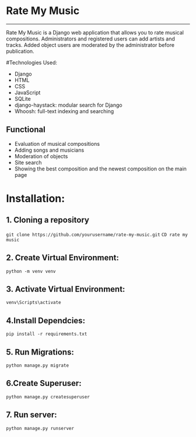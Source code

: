 # Rate My Music
---
Rate My Music is a Django web application that allows you to rate musical compositions. Administrators and registered users can add artists and tracks. Added object users are moderated by the administrator before publication.

#Technologies Used:
- Django
- HTML
- CSS
- JavaScript
- SQLite
- django-haystack: modular search for Django
- Whoosh: full-text indexing and searching

Functional
---
- Evaluation of musical compositions
- Adding songs and musicians
- Moderation of objects
- Site search 
- Showing the best composition and the newest composition on the main page

# Installation:
## 1. Cloning a repository

`git clone https://github.com/yourusername/rate-my-music.git`
`CD rate my music`
## 2. Create Virtual Environment:
`python -m venv venv`
## 3. Activate Virtual Environment:
`venv\Scripts\activate`
## 4.Install Dependcies:
`pip install -r requirements.txt`
## 5. Run Migrations:
`python manage.py migrate`
## 6.Create Superuser:
`python manage.py createsuperuser`
## 7. Run server:
`python manage.py runserver`

